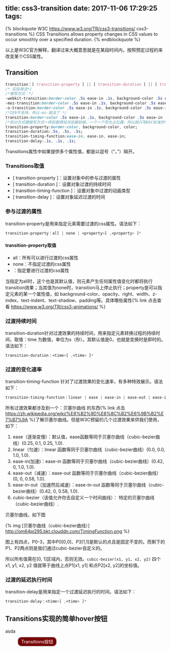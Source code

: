 title: css3-transition
date: 2017-11-06 17:29:25
tags:
---
{% blockquote W3C https://www.w3.org/TR/css3-transitions/ css3-transitions %}
CSS Transitions allows property changes in CSS values to occur smoothly over a specified duration.
{% endblockquote %}

以上是W3C官方解释，翻译过来大概意思就是在某段时间内，按照预定过程的来改变某个CSS属性。

## Transition
````css
transition：[ transition-property ] || [ transition-duration ] || [ transition-timing-function ] || [ transition-delay ]
/* 实际用法*/
/*缩写方式：*/
-webkit-transition:border-color .5s ease-in .1s, background-color .5s ease-in .1s, color .5s ease-in .1s;/*chrome2.0x+ safari3.1+*/
-moz-transition:border-color .5s ease-in .1s, background-color .5s ease-in .1s, color .5s ease-in .1s;/*Firefox 4 */
-o-transition:border-color .5s ease-in .1s, background-color .5s ease-in .1s, color .5s ease-in .1s;/*opera 10.5+ */
/*IE9不支持，所以-ms-就没了 */
transition:border-color .5s ease-in .1s, background-color .5s ease-in .1s, color .5s ease-in .1s;/*W3C */
/*拆分方式跟缩写方式一样前面得加浏览器前缀，一个一个写太占位置，所以就只写W3C标准的*/
transition-property:border-color, background-color, color;
transition-duration:.5s, .5s, .5s;
transition-timing-function:ease-in, ease-in, ease-in;
transition-delay:.1s, .1s, .1s;
````

Transitions属性中如果提供多个属性值，都是以逗号（“，”）隔开。

### Transitions取值
- [ transition-property ]：设置对象中的参与过渡的属性
- [ transition-duration ]：设置对象过渡的持续时间
- [ transition-timing-function ]：设置对象中过渡的动画类型
- [ transition-delay ]：设置对象延迟过渡的时间

### 参与过渡的属性

transition-property是用来指定元素需要过渡的css属性。语法如下：
````css
transition-property：all | none | <property>[ ,<property> ]*
````
#### transition-property取值
- all：所有可以进行过渡的css属性
- none：不指定过渡的css属性
- <property>：指定要进行过渡的css属性

当指定为all时，这个也是其默认值，则元素产生任何属性值变化时都将执行transition效果；当其值为none时，transition马上停止执行；property是可以指定元素的某一个属性值，如 background-color、opacity、right、width、z-index、text-indent、text-shadow、padding等。具体哪些属性{% link 点击查看 https://www.w3.org/TR/css3-animations/  %} 

### 过渡持续时间
transition-duration针对过渡效果的持续时间，用来指定元素转换过程的持续时间，取值：time 为数值，单位为s（秒）。其默认值是0，也就是变换时是即时的。语法如下：
````css
transition-duration：<time>[ ,<time> ]*
````

### 过渡的变化速率
transition-timing-function 针对了过渡效果的变化速率，有多种特效展示。语法如下：
````css
transition-timing-function：linear | ease | ease-in | ease-out | ease-in-out | cubic-bezier(<number>, <number>, <number>, <number>)[ ,linear | ease | ease-in | ease-out | ease-in-out | cubic-bezier(<number>, <number>, <number>, <number>) ]*
````

所有过渡效果都涉及到一个：贝塞尔曲线 的东西{% link 点击 https://zh.wikipedia.org/wiki/%E8%B2%9D%E8%8C%B2%E6%9B%B2%E7%B7%9A  %}了解贝塞尔曲线。但是W3C预留的几个过渡效果来供我们使用，如下：
1. ease（逐渐变慢）：默认值，ease函数等同于贝塞尔曲线（cubic-bezier曲线）(0.25, 0.1, 0.25, 1.0).
2. linear（匀速）：linear 函数等同于贝塞尔曲线（cubic-bezier曲线）(0.0, 0.0, 1.0, 1.0). 
3. ease-in(加速)：ease-in 函数等同于贝塞尔曲线（cubic-bezier曲线）(0.42, 0, 1.0, 1.0).
4. ease-out（减速）：ease-out 函数等同于贝塞尔曲线（cubic-bezier曲线）(0, 0, 0.58, 1.0).
5. ease-in-out（加速然后减速）：ease-in-out 函数等同于贝塞尔曲线（cubic-bezier曲线）(0.42, 0, 0.58, 1.0).
6. cubic-bezier（该值允许你去自定义一个时间曲线）： 特定的贝塞尔曲线（cubic-bezier曲线）.

 贝塞尔曲线，如下图

 {% img [贝塞尔曲线（cubic-bezier曲线）] http://om64pi295.bkt.clouddn.com/TimingFunction.png %}

 图上有四点，P0-3，其中P0[0,0]、P3[1,1]是默认的点且是固定不变的。而剩下的P1、P2两点则是我们通过cubic-bezier自定义的。

 所以所有值需在[0, 1]区域内，否则无效。`cubic-bezier(x1, y1, x2, y2)` 四个 x1, y1, x2, y2 值就等于曲线上点P1[x1, y1] 和点P2[x2, y2]的坐标值。

 ### 过渡的延迟执行时间
transition-delay是用来指定一个过渡延迟执行的时间。语法如下：
````css
transition-delay：<time>[ ,<time> ]*
````
## Transitions实现的简单hover按钮
asda
<style type="text/css">#demo a.button{ background-color: #700; border-radius: 10px; box-shadow: 0 0 3px #212121; color: #fff; padding: 5px 10px; -webkit-transition: all 1s ease-in-out 0s; -moz-transition: all 1s ease-in-out 0s; -ms-transition: all 1s ease-in-out 0s; -o-transition: all 1s ease-in-out 0s; transition: all 1s ease-in-out 0s; text-decoration: none } #demo a.button:hover{ background-color: #b00; box-shadow: 0 0 10px #000;
}</style>
<figure>
<div id="demo">
    <a class="button" href="">Transitions按钮</a>
</div>
</figure>